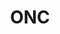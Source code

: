 ---
# This topic lives at
# https://digital.gov/topics/onc

slug: "onc"

# Topic Title
title: "ONC"

# description — keep it short and clear
summary: ""


# Weight
weight: 1

# For more information on managing topics,
# see https://github.com/GSA/digitalgov.gov/wiki
---